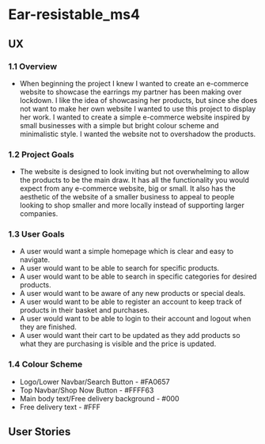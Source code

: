 # Ear-resistable_ms4

## UX 

### 1.1 Overview

* When beginning the project I knew I wanted to create an e-commerce website to showcase the earrings my partner has been making over lockdown. I like the idea of showcasing her products, but since she does not want to make her own website I wanted to use this project to display her work. I wanted to create a simple e-commerce website inspired by small businesses with a simple but bright colour scheme and minimalistic style. I wanted the website not to overshadow the products.

### 1.2 Project Goals

* The website is designed to look inviting but not overwhelming to allow the products to be the main draw. It has all the functionality you would expect from any e-commerce website, big or small. It also has the aesthetic of the website of a smaller business to appeal to people looking to shop smaller and more locally instead of supporting larger companies.

### 1.3 User Goals

* A user would want a simple homepage which is clear and easy to navigate.
* A user would want to be able to search for specific products.
* A user would want to be able to search in specific categories for desired products.
* A user would want to be aware of any new products or special deals.
* A user would want to be able to register an account to keep track of products in their basket and purchases. 
* A user would want to be able to login to their account and logout when they are finished.
* A user would want their cart to be updated as they add products so what they are purchasing is visible and the price is updated.

### 1.4 Colour Scheme

* Logo/Lower Navbar/Search Button - #FA0657
* Top Navbar/Shop Now Button - #FFFF63
* Main body text/Free delivery background - #000
* Free delivery text - #FFF

## User Stories
